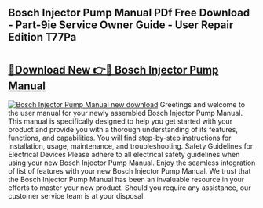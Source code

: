 ## Bosch Injector Pump Manual PDf Free Download - Part-9ie Service Owner Guide - User Repair Edition T77Pa

# <h2><a href="http://bc25782.oget.top/?id=Bosch+Injector+Pump+Manual">🔗Download New 👉🔴 Bosch Injector Pump Manual</a></h2>

[![Bosch Injector Pump Manual new download](https://i.imgur.com/5g1atiW.png)](http://bc25782.oget.top/?id=Bosch+Injector+Pump+Manual)
Greetings and welcome to the user manual for your newly assembled Bosch Injector Pump Manual. This manual is specifically designed to help you get started with your product and provide you with a thorough understanding of its features, functions, and capabilities. You will find step-by-step instructions for installation, usage, maintenance, and troubleshooting. Safety Guidelines for Electrical Devices Please adhere to all electrical safety guidelines when using your new Bosch Injector Pump Manual. Enjoy the seamless integration of list of features with your new Bosch Injector Pump Manual. We trust that the Bosch Injector Pump Manual has been an invaluable resource in your efforts to master your new product. Should you require any assistance, our customer service team is at your disposal.
